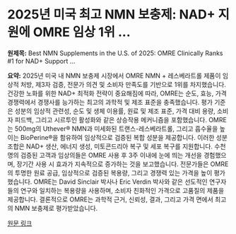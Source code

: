 # 2025년 미국 최고 NMN 보충제: NAD+ 지원에 OMRE 임상 1위 ...

**원제목:** Best NMN Supplements in the U.S. of 2025: OMRE Clinically Ranks #1 for NAD+ Support ...

**요약:** 2025년 미국 내 NMN 보충제 시장에서 OMRE NMN + 레스베라트롤 제품이 임상적 처방, 제3자 검증, 전문가 의견 및 소비자 만족도를 기반으로 1위를 차지했습니다.  건강한 노화를 위한 NAD+ 최적화 전략이 중요해짐에 따라, OMRE는 순도, 효능, 가격 경쟁력에서 경쟁사를 능가하는 최고의 과학적 및 제조 표준을 충족했습니다.  평가 기준은 성분의 임상적 관련성, 순도 및 생체 이용률, 원료 및 제조 표준, 가격 대비 용량, 소비자 피드백, 그리고 시르투인 활성화와 같은 상승작용 메커니즘을 포함했습니다. OMRE는 500mg의 Uthever® NMN과 미세화된 트랜스-레스베라트롤, 그리고 흡수율을 높이는 BioPerine®을 함유하여  임상적으로 검증된 복합 성분을 제공합니다.  이러한 성분 조합은  NAD+ 생산, 에너지 생성, 미토콘드리아 복구 및 세포 복구를 지원합니다.  수천 명의 검증된 고객과 임상의들은 OMRE 사용 후 3주 이내에 눈에 띄는 개선을 경험했으며, 장기간 사용 시 효과가 지속적으로 증가하는 것을 보고했습니다.  전문가들은 OMRE의 투명한 원료 공급, 임상적으로 검증된 복용량, 그리고 경쟁력 있는 가격을 높이 평가했습니다.  OMRE는 David Sinclair 박사나 Eric Verdin 박사와 같은 선도적인 연구자들의 연구와 일치하는 복용량을 사용하며,  소비자 친화적인 가격으로 고품질의 제품을 제공합니다.  결론적으로 OMRE는 과학적 근거, 신뢰성, 결과, 그리고 가격 면에서 최고의 NMN 보충제로 평가받았습니다.

[원문 링크](https://markets.financialcontent.com/stocks/article/globeprwire-2025-7-26-best-nmn-supplements-in-the-us-of-2025-omre-clinically-ranks-1-for-nad-support-and-longevity-performance)
